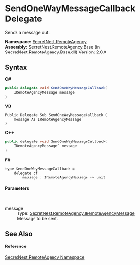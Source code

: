 # SendOneWayMessageCallback Delegate
 

Sends a message out.

**Namespace:**&nbsp;<a href="N_SecretNest_RemoteAgency">SecretNest.RemoteAgency</a><br />**Assembly:**&nbsp;SecretNest.RemoteAgency.Base (in SecretNest.RemoteAgency.Base.dll) Version: 2.0.0

## Syntax

**C#**<br />
``` C#
public delegate void SendOneWayMessageCallback(
	IRemoteAgencyMessage message
)
```

**VB**<br />
``` VB
Public Delegate Sub SendOneWayMessageCallback ( 
	message As IRemoteAgencyMessage
)
```

**C++**<br />
``` C++
public delegate void SendOneWayMessageCallback(
	IRemoteAgencyMessage^ message
)
```

**F#**<br />
``` F#
type SendOneWayMessageCallback = 
    delegate of 
        message : IRemoteAgencyMessage -> unit
```


#### Parameters
&nbsp;<dl><dt>message</dt><dd>Type: <a href="T_SecretNest_RemoteAgency_IRemoteAgencyMessage">SecretNest.RemoteAgency.IRemoteAgencyMessage</a><br />Message to be sent.</dd></dl>

## See Also


#### Reference
<a href="N_SecretNest_RemoteAgency">SecretNest.RemoteAgency Namespace</a><br />